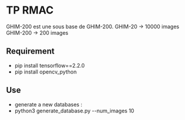 # TP RMAC
GHIM-200 est une sous base de GHIM-200.
GHIM-20  -> 10000 images
GHIM-200 -> 200 images
## Requirement
- pip install tensorflow==2.2.0
- pip install opencv_python
## Use
- generate a new databases :
- python3 generate_database.py --num_images 10 

